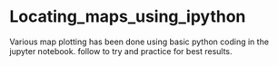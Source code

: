 # Locating_maps_using_ipython
Various map plotting has been done using basic python coding in the jupyter notebook.
follow to try and practice for best results.
